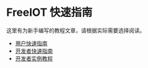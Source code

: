 # FreeIOT 快速指南
这里有为新手编写的教程文章，请根据实际需要选择阅读。
- [用户快速指南](user.md)
- [开发者快速指南](developer.md)
- [开发者实例教程](tutorial.md)
